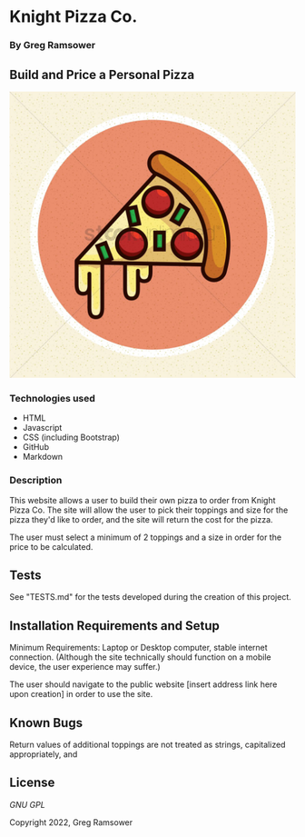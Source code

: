 # Knight Pizza Co.

### By Greg Ramsower

## Build and Price a Personal Pizza

<img src="/images/pizza-slice_1620233.jpg" alt="Graphic representation of a slice of piza">

### Technologies used
* HTML
* Javascript
* CSS (including Bootstrap)
* GitHub
* Markdown

### Description

This website allows a user to build their own pizza to order from Knight Pizza Co. The site will allow the user to pick their toppings and size for the pizza they'd like to order, and the site will return the cost for the pizza.

The user must select a minimum of 2 toppings and a size in order for the price to be calculated.  

## Tests
See "TESTS.md" for the tests developed during the creation of this project.

## Installation Requirements and Setup

Minimum Requirements: Laptop or Desktop computer, stable internet connection. (Although the site technically should function on a mobile device, the user experience may suffer.)

The user should navigate to the public website [insert address link here upon creation] in order to use the site.

## Known Bugs

Return values of additional toppings are not treated as strings, capitalized appropriately, and 

## License

_GNU GPL_

Copyright 2022, Greg Ramsower